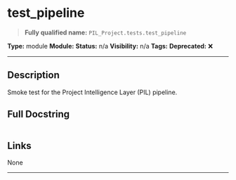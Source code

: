 # test_pipeline
> **Fully qualified name:** `PIL_Project.tests.test_pipeline`

**Type:** module
**Module:** 
**Status:** n/a
**Visibility:** n/a
**Tags:** 
**Deprecated:** ❌

---

## Description
Smoke test for the Project Intelligence Layer (PIL) pipeline.

## Full Docstring
```

```

## Links
None

---
